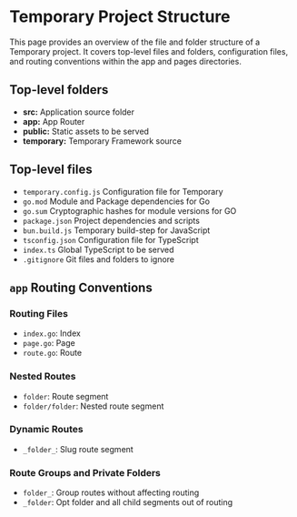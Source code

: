 # Temporary Project Structure

This page provides an overview of the file and folder structure of a Temporary project. It covers top-level files and folders, configuration files, and routing conventions within the app and pages directories.



## Top-level folders

- __src:__ Application source folder
- __app:__ App Router
- __public:__	Static assets to be served
- __temporary:__ Temporary Framework source



## Top-level files

- `temporary.config.js`	Configuration file for Temporary
- `go.mod` Module and Package dependencies for Go
- `go.sum` Cryptographic hashes for module versions for GO
- `package.json` Project dependencies and scripts
- `bun.build.js` Temporary build-step for JavaScript
- `tsconfig.json`	Configuration file for TypeScript
- `index.ts` Global TypeScript to be served
- `.gitignore` Git files and folders to ignore


## `app` Routing Conventions

### Routing Files

- `index.go`: Index
- `page.go`: Page
- `route.go`: Route

### Nested Routes

- `folder`:	Route segment
- `folder/folder`: Nested route segment

### Dynamic Routes

- `_folder_`:	Slug route segment

### Route Groups and Private Folders

- `folder_`: Group routes without affecting routing
- `_folder`: Opt folder and all child segments out of routing
